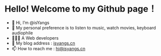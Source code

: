 # Hello! Welcome to my Github page！

- 👋 Hi, I’m @isYangs
- 👀 My personal preference is to listen to music, watch movies, keyboard audiophile
- 👨🏻‍💻 A Web developers
- 📝 My blog address : [isyangs.cn](https://isyangs.cn)
- 📫 How to reach me : hi@isyangs.cn

<!--
**isYangs/isYangs** is a ✨ _special_ ✨ repository because its `README.md` (this file) appears on your GitHub profile.

Here are some ideas to get you started:

- 🔭 I’m currently working on ...
- 🌱 I’m currently learning ...
- 👯 I’m looking to collaborate on ...
- 🤔 I’m looking for help with ...
- 💬 Ask me about ...
- 📫 How to reach me: ...
- 😄 Pronouns: ...
- ⚡ Fun fact: ...
-->

